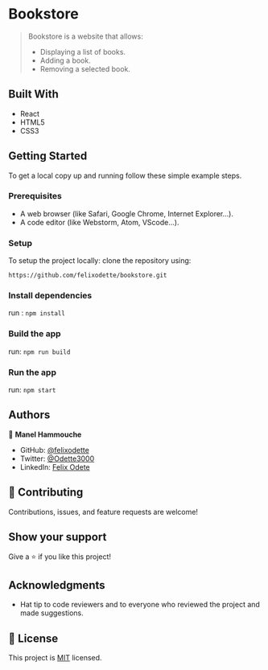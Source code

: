 # Bookstore

> Bookstore is a website that allows:
> * Displaying a list of books.
> * Adding a book.
> * Removing a selected book.


## Built With

- React
- HTML5
- CSS3


## Getting Started

To get a local copy up and running follow these simple example steps.

### Prerequisites

- A web browser (like Safari, Google Chrome, Internet Explorer...).
- A code editor (like Webstorm, Atom, VScode...).

### Setup

To setup the project locally: clone the repository using:

```
https://github.com/felixodette/bookstore.git
```

### Install dependencies

run : `npm install`

### Build the app

run: `npm run build`

### Run the app

run: `npm start`

## Authors

👤 **Manel Hammouche**

- GitHub: [@felixodette](https://github.com/felixodette)
- Twitter: [@Odette3000](https://twitter.com/Odette3000)
- LinkedIn: [Felix Odete](https://www.linkedin.com/in/felixodete/)

## 🤝 Contributing

Contributions, issues, and feature requests are welcome!

## Show your support

Give a ⭐️ if you like this project!

## Acknowledgments

- Hat tip to code reviewers and to everyone who reviewed the project and made suggestions.

## 📝 License

This project is [MIT](./MIT.md) licensed.
